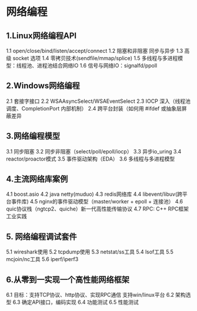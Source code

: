# 网络编程

## 1.Linux网络编程API 

1.1 open/close/bind/listen/accept/connect
1.2 阻塞和非阻塞 同步与异步 
1.3 高级 socket 选项 
1.4 零拷贝技术(sendfile/mmap/splice) 
1.5 多线程与多进程模型：线程池、进程池结合网络IO 
1.6 信号与网络IO：signalfd/ppoll 

## 2.Windows网络编程                

2.1 套接字接口 
2.2 WSAAsyncSelect/WSAEventSelect
2.3 IOCP 深入（线程池调度、CompletionPort 内部机制） 
2.4 跨平台封装（如何用 #ifdef 或抽象层屏蔽差异

## 3.网络编程模型                   

3.1 同步阻塞 
3.2 同步非阻塞（select/poll/epoll/iocp） 
3.3 异步io_uring 
3.4 reactor/proactor模式 
3.5 事件驱动架构（EDA） 
3.6 多线程与多进程模型


## 4.主流网络库案例                 

4.1 boost.asio 
4.2 java netty(muduo) 
4.3 redis网络库 
4.4 libevent/libuv(跨平台事件库)
4.5 nginx的事件驱动模型（master/worker + epoll + 连接池） 
4.6 quic协议栈（ngtcp2、quiche）新一代高性能传输协议
4.7 RPC: C++ RPC框架工业实践

## 5. 网络编程调试套件

5.1 wireshark使用 
5.2 tcpdump使用 
5.3 netstat/ss工具 
5.4 lsof工具 
5.5 mcjoin/nc工具 
5.6 iperf/iperf3 

## 6.从零到一实现一个高性能网络框架 

6.1 目标：支持TCP协议、http协议、实现RPC通信 支持win/linux平台
6.2 架构选型
6.3 确定API接口，编码实现
6.4 功能测试
6.5 性能测试